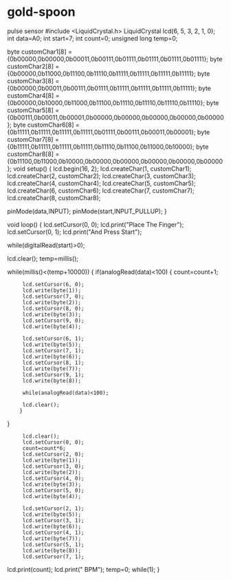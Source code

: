 # gold-spoon
pulse sensor
#include <LiquidCrystal.h>
LiquidCrystal lcd(6, 5, 3, 2, 1, 0);
int data=A0;
int start=7;
int count=0;
unsigned long temp=0;

byte customChar1[8] = {0b00000,0b00000,0b00011,0b00111,0b01111,0b01111,0b01111,0b01111};
byte customChar2[8] = {0b00000,0b11000,0b11100,0b11110,0b11111,0b11111,0b11111,0b11111};
byte customChar3[8] = {0b00000,0b00011,0b00111,0b01111,0b11111,0b11111,0b11111,0b11111};
byte customChar4[8] = {0b00000,0b10000,0b11000,0b11100,0b11110,0b11110,0b11110,0b11110};
byte customChar5[8] = {0b00111,0b00011,0b00001,0b00000,0b00000,0b00000,0b00000,0b00000};
byte customChar6[8] = {0b11111,0b11111,0b11111,0b11111,0b01111,0b00111,0b00011,0b00001};
byte customChar7[8] = {0b11111,0b11111,0b11111,0b11111,0b11110,0b11100,0b11000,0b10000};
byte customChar8[8] = {0b11100,0b11000,0b10000,0b00000,0b00000,0b00000,0b00000,0b00000};
void setup() 
{
lcd.begin(16, 2);
lcd.createChar(1, customChar1);
lcd.createChar(2, customChar2);
lcd.createChar(3, customChar3);
lcd.createChar(4, customChar4);
lcd.createChar(5, customChar5);
lcd.createChar(6, customChar6);
lcd.createChar(7, customChar7);
lcd.createChar(8, customChar8);

pinMode(data,INPUT);
pinMode(start,INPUT_PULLUP);
}

void loop() 
{
 lcd.setCursor(0, 0);
 lcd.print("Place The Finger");
 lcd.setCursor(0, 1);
 lcd.print("And Press Start");
 
  while(digitalRead(start)>0);
  
   lcd.clear();
   temp=millis();
   
   while(millis()<(temp+10000))
   {
      if(analogRead(data)<100)
        {
         count=count+1;
         
         lcd.setCursor(6, 0);
         lcd.write(byte(1));
         lcd.setCursor(7, 0);
         lcd.write(byte(2));
         lcd.setCursor(8, 0);
         lcd.write(byte(3));
         lcd.setCursor(9, 0);
         lcd.write(byte(4));

         lcd.setCursor(6, 1);
         lcd.write(byte(5));
         lcd.setCursor(7, 1);
         lcd.write(byte(6));
         lcd.setCursor(8, 1);
         lcd.write(byte(7));
         lcd.setCursor(9, 1);
         lcd.write(byte(8));
         
         while(analogRead(data)<100);

         lcd.clear();
        }
   }
   
         lcd.clear();
         lcd.setCursor(0, 0);
         count=count*6;
         lcd.setCursor(2, 0);
         lcd.write(byte(1));
         lcd.setCursor(3, 0);
         lcd.write(byte(2));
         lcd.setCursor(4, 0);
         lcd.write(byte(3));
         lcd.setCursor(5, 0);
         lcd.write(byte(4));

         lcd.setCursor(2, 1);
         lcd.write(byte(5));
         lcd.setCursor(3, 1);
         lcd.write(byte(6));
         lcd.setCursor(4, 1);
         lcd.write(byte(7));
         lcd.setCursor(5, 1);
         lcd.write(byte(8));
         lcd.setCursor(7, 1);
 lcd.print(count);
 lcd.print(" BPM");
 temp=0;
 while(1);
}
